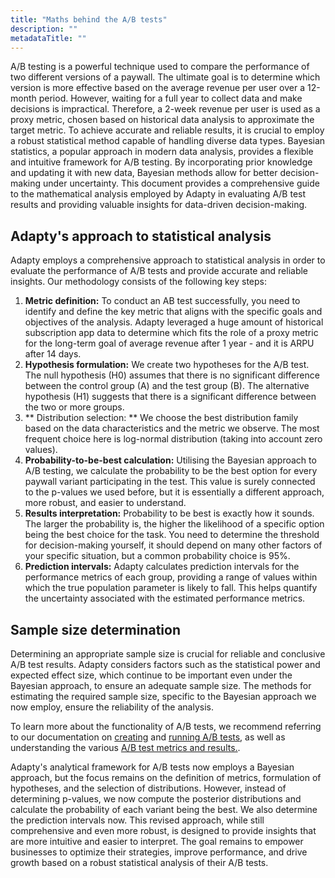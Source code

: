 ```yaml
---
title: "Maths behind the A/B tests"
description: ""
metadataTitle: ""
---
```


A/B testing is a powerful technique used to compare the performance of two different versions of a paywall. The ultimate goal is to determine which version is more effective based on the average revenue per user over a 12-month period. However, waiting for a full year to collect data and make decisions is impractical. Therefore, a 2-week revenue per user is used as a proxy metric, chosen based on historical data analysis to approximate the target metric. To achieve accurate and reliable results, it is crucial to employ a robust statistical method capable of handling diverse data types. Bayesian statistics, a popular approach in modern data analysis, provides a flexible and intuitive framework for A/B testing. By incorporating prior knowledge and updating it with new data, Bayesian methods allow for better decision-making under uncertainty. This document provides a comprehensive guide to the mathematical analysis employed by Adapty in evaluating A/B test results and providing valuable insights for data-driven decision-making.

## Adapty's approach to statistical analysis

Adapty employs a comprehensive approach to statistical analysis in order to evaluate the performance of A/B tests and provide accurate and reliable insights. Our methodology consists of the following key steps:

1. **Metric definition:** To conduct an AB test successfully, you need to identify and define the key metric that aligns with the specific goals and objectives of the analysis. Adapty leveraged a huge amount of historical subscription app data to determine which fits the role of a proxy metric for the long-term goal of average revenue after 1 year - and it is ARPU after 14 days.
2. **Hypothesis formulation:** We create two hypotheses for the A/B test. The null hypothesis (H0) assumes that there is no significant difference between the control group (A) and the test group (B). The alternative hypothesis (H1) suggests that there is a significant difference between the two or more groups.
3. ** Distribution selection: ** We choose the best distribution family based on the data characteristics and the metric we observe. The most frequent choice here is log-normal distribution (taking into account zero values).
4. **Probability-to-be-best calculation:** Utilising the Bayesian approach to A/B testing, we calculate the probability to be the best option for every paywall variant participating in the test. This value is surely connected to the p-values we used before, but it is essentially a different approach, more robust, and easier to understand.
5. **Results interpretation:** Probability to be best is exactly how it sounds. The larger the probability is, the higher the likelihood of a specific option being the best choice for the task. You need to determine the threshold for decision-making yourself, it should depend on many other factors of your specific situation, but a common probability choice is 95%.
6. **Prediction intervals:** Adapty calculates prediction intervals for the performance metrics of each group, providing a range of values within which the true population parameter is likely to fall. This helps quantify the uncertainty associated with the estimated performance metrics.

## Sample size determination

Determining an appropriate sample size is crucial for reliable and conclusive A/B test results. Adapty considers factors such as the statistical power and expected effect size, which continue to be important even under the Bayesian approach, to ensure an adequate sample size. The methods for estimating the required sample size, specific to the Bayesian approach we now employ, ensure the reliability of the analysis.

To learn more about the functionality of A/B tests, we recommend referring to our documentation on [creating](https://docs.adapty.io/docs/ab-test-copy) and [running A/B tests](https://docs.adapty.io/docs/audiences), as well as understanding the various [A/B test metrics and results.](https://docs.adapty.io/docs/results-and-metrics).

Adapty's analytical framework for A/B tests now employs a Bayesian approach, but the focus remains on the definition of metrics, formulation of hypotheses, and the selection of distributions. However, instead of determining p-values, we now compute the posterior distributions and calculate the probability of each variant being the best. We also determine the prediction intervals now. This revised approach, while still comprehensive and even more robust, is designed to provide insights that are more intuitive and easier to interpret. The goal remains to empower businesses to optimize their strategies, improve performance, and drive growth based on a robust statistical analysis of their A/B tests.